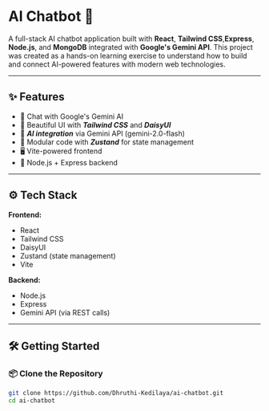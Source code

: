 # AI Chatbot 🤖

A full-stack AI chatbot application built with **React**, **Tailwind CSS**,**Express**, **Node.js**, and  **MongoDB** integrated with **Google's Gemini API**. This project was created as a hands-on learning exercise to understand how to build and connect AI-powered features with modern web technologies.

---

## ✨ Features

- 🔮 Chat with Google's Gemini AI
- 🎨 Beautiful UI with ***Tailwind CSS*** and ***DaisyUI***
- 🧠 ***AI integration*** via Gemini API (gemini-2.0-flash)
- 🧰 Modular code with ***Zustand*** for state management
- 🖥️ Vite-powered frontend
- 🚀 Node.js + Express backend

---

## ⚙️ Tech Stack

**Frontend:**
- React
- Tailwind CSS
- DaisyUI
- Zustand (state management)
- Vite

**Backend:**
- Node.js
- Express
- Gemini API (via REST calls)

---

## 🛠️ Getting Started

### 📦 Clone the Repository

```bash
git clone https://github.com/Dhruthi-Kedilaya/ai-chatbot.git
cd ai-chatbot
